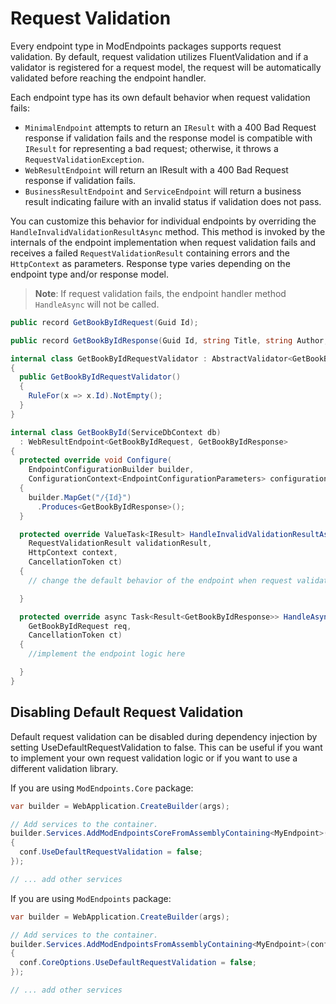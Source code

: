 # Request Validation

Every endpoint type in ModEndpoints packages supports request validation. By default, request validation utilizes FluentValidation and if a validator is registered for a request model, the request will be automatically validated before reaching the endpoint handler.

Each endpoint type has its own default behavior when request validation fails:
- `MinimalEndpoint` attempts to return an `IResult` with a 400 Bad Request response if validation fails and the response model is compatible with `IResult` for representing a bad request; otherwise, it throws a `RequestValidationException`.
- `WebResultEndpoint` will return an IResult with a 400 Bad Request response if validation fails.
- `BusinessResultEndpoint` and `ServiceEndpoint` will return a business result indicating failure with an invalid status if validation does not pass.

You can customize this behavior for individual endpoints by overriding the `HandleInvalidValidationResultAsync` method. This method is invoked by the internals of the endpoint implementation when request validation fails and receives a failed `RequestValidationResult` containing errors and the `HttpContext` as parameters. Response type varies depending on the endpoint type and/or response model.

>**Note**: If request validation fails, the endpoint handler method `HandleAsync` will not be called.

```csharp
public record GetBookByIdRequest(Guid Id);

public record GetBookByIdResponse(Guid Id, string Title, string Author, decimal Price);

internal class GetBookByIdRequestValidator : AbstractValidator<GetBookByIdRequest>
{
  public GetBookByIdRequestValidator()
  {
    RuleFor(x => x.Id).NotEmpty();
  }
}

internal class GetBookById(ServiceDbContext db)
  : WebResultEndpoint<GetBookByIdRequest, GetBookByIdResponse>
{
  protected override void Configure(
    EndpointConfigurationBuilder builder,
    ConfigurationContext<EndpointConfigurationParameters> configurationContext)
  {
    builder.MapGet("/{Id}")
      .Produces<GetBookByIdResponse>();
  }

  protected override ValueTask<IResult> HandleInvalidValidationResultAsync(
    RequestValidationResult validationResult,
    HttpContext context,
    CancellationToken ct)
  {
    // change the default behavior of the endpoint when request validation has failed

  }

  protected override async Task<Result<GetBookByIdResponse>> HandleAsync(
    GetBookByIdRequest req,
    CancellationToken ct)
  {
    //implement the endpoint logic here

  }
}
```

## Disabling Default Request Validation
Default request validation can be disabled during dependency injection by setting UseDefaultRequestValidation to false. This can be useful if you want to implement your own request validation logic or if you want to use a different validation library.

If you are using `ModEndpoints.Core` package:
```csharp
var builder = WebApplication.CreateBuilder(args);

// Add services to the container.
builder.Services.AddModEndpointsCoreFromAssemblyContaining<MyEndpoint>(conf =>
{
  conf.UseDefaultRequestValidation = false;
});

// ... add other services
```

If you are using `ModEndpoints` package:
```csharp
var builder = WebApplication.CreateBuilder(args);

// Add services to the container.
builder.Services.AddModEndpointsFromAssemblyContaining<MyEndpoint>(conf =>
{
  conf.CoreOptions.UseDefaultRequestValidation = false;
});

// ... add other services
```
